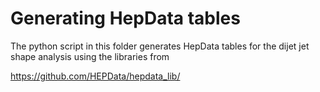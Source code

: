 # Generating HepData tables

The python script in this folder generates HepData tables for the dijet jet shape analysis using the libraries from

https://github.com/HEPData/hepdata_lib/
